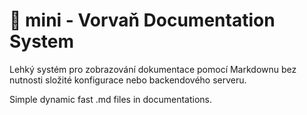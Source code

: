# 🐳 mini - Vorvaň Documentation System

Lehký systém pro zobrazování dokumentace pomocí Markdownu bez nutnosti složité konfigurace nebo backendového serveru.


Simple dynamic fast .md files in documentations.
